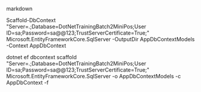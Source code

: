 markdown

Scaffold-DbContext "Server=.;Database=DotNetTrainingBatch2MiniPos;User ID=sa;Password=sa@@123;TrustServerCertificate=True;" Microsoft.EntityFrameworkCore.SqlServer -OutputDir AppDbContextModels -Context AppDbContext

dotnet ef dbcontext scaffold "Server=.;Database=DotNetTrainingBatch2MiniPos;User ID=sa;Password=sa@@123;TrustServerCertificate=True;" Microsoft.EntityFrameworkCore.SqlServer -o AppDbContextModels -c AppDbContext -f